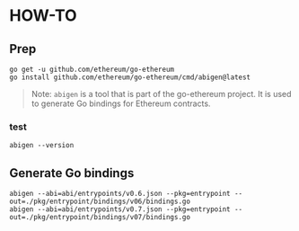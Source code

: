 # HOW-TO

## Prep

```shell
go get -u github.com/ethereum/go-ethereum
go install github.com/ethereum/go-ethereum/cmd/abigen@latest
```

> Note: `abigen` is a tool that is part of the go-ethereum project. It is used to generate Go bindings for Ethereum contracts.

### test

```shell
abigen --version
```

## Generate Go bindings

```shell
abigen --abi=abi/entrypoints/v0.6.json --pkg=entrypoint --out=./pkg/entrypoint/bindings/v06/bindings.go
abigen --abi=abi/entrypoints/v0.7.json --pkg=entrypoint --out=./pkg/entrypoint/bindings/v07/bindings.go
```

